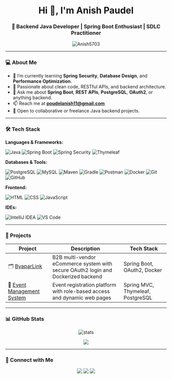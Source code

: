 <h1 align="center">Hi 👋, I'm Anish Paudel</h1>
<h3 align="center">🚀 Backend Java Developer | Spring Boot Enthusiast | SDLC Practitioner</h3>

<p align="center">
  <img src="https://komarev.com/ghpvc/?username=Anish5703&label=Profile%20views&color=0e75b6&style=flat" alt="Anish5703" />
</p>

---

### 💻 About Me

- 🌱 I’m currently learning **Spring Security**, **Database Design**, and **Performance Optimization**.
- 🧠 Passionate about clean code, RESTful APIs, and backend architecture.
- 💬 Ask me about **Spring Boot**, **REST APIs**, **PostgreSQL**, **OAuth2**, or anything backend.
- 📫 Reach me at **poudelanish11@gmail.com**
- 🧳 Open to collaborative or freelance Java backend projects.

---

### 🛠️ Tech Stack

**Languages & Frameworks:**

![Java](https://img.shields.io/badge/Java-ED8B00?style=for-the-badge&logo=openjdk&logoColor=white)
![Spring Boot](https://img.shields.io/badge/Spring%20Boot-6DB33F?style=for-the-badge&logo=spring-boot&logoColor=white)
![Spring Security](https://img.shields.io/badge/Spring%20Security-6DB33F?style=for-the-badge&logo=spring-security&logoColor=white)
![Thymeleaf](https://img.shields.io/badge/Thymeleaf-005F0F?style=for-the-badge&logo=thymeleaf&logoColor=white)

**Databases & Tools:**

![PostgreSQL](https://img.shields.io/badge/PostgreSQL-4169E1?style=for-the-badge&logo=postgresql&logoColor=white)
![MySQL](https://img.shields.io/badge/MySQL-00758F?style=for-the-badge&logo=mysql&logoColor=white)
![Maven](https://img.shields.io/badge/Maven-C71A36?style=for-the-badge&logo=apache-maven&logoColor=white)
![Gradle](https://img.shields.io/badge/Gradle-02303A?style=for-the-badge&logo=gradle&logoColor=white)
![Postman](https://img.shields.io/badge/Postman-FF6C37?style=for-the-badge&logo=postman&logoColor=white)
![Docker](https://img.shields.io/badge/Docker-2496ED?style=for-the-badge&logo=docker&logoColor=white)
![Git](https://img.shields.io/badge/Git-F05032?style=for-the-badge&logo=git&logoColor=white)
![GitHub](https://img.shields.io/badge/GitHub-181717?style=for-the-badge&logo=github&logoColor=white)

**Frontend:**

![HTML](https://img.shields.io/badge/HTML-E34F26?style=for-the-badge&logo=html5&logoColor=white)
![CSS](https://img.shields.io/badge/CSS-1572B6?style=for-the-badge&logo=css3&logoColor=white)
![JavaScript](https://img.shields.io/badge/JavaScript-F7DF1E?style=for-the-badge&logo=javascript&logoColor=black)

**IDEs:**

![IntelliJ IDEA](https://img.shields.io/badge/IntelliJ-000000?style=for-the-badge&logo=intellij-idea&logoColor=white)
![VS Code](https://img.shields.io/badge/VSCode-007ACC?style=for-the-badge&logo=visual-studio-code&logoColor=white)

---

### 🔧 Projects

| Project                | Description                                                             | Tech Stack |
|------------------------|-------------------------------------------------------------------------|------------|
| 🗂 [ByaparLink](https://github.com/Anish5703/ByaparLink.git) | B2B multi-vendor eCommerce system with secure OAuth2 login and Dockerized backend | Spring Boot, OAuth2, Docker |
| 📅 [Event Management System](https://github.com/Anish5703/Event-Management-System.git) | Event registration platform with role-based access and dynamic web pages | Spring MVC, Thymeleaf, PostgreSQL |

---

### 📊 GitHub Stats

<p align="center">
  <img src="https://github-readme-stats.vercel.app/api?username=Anish5703&show_icons=true&theme=radical" alt="stats" />
</p>

<p align="center">
  <img src="https://github-readme-streak-stats.herokuapp.com/?user=Anish5703&theme=radical" />
</p>

---

### 🔗 Connect with Me

<p align="center">
  <a href="mailto:poudelanish11@gmail.com"><img src="https://img.shields.io/badge/email-D14836?style=for-the-badge&logo=gmail&logoColor=white"/></a>
  <a href="https://linkedin.com/in/anish-paudel-880942312"><img src="https://img.shields.io/badge/linkedin-0A66C2?style=for-the-badge&logo=linkedin&logoColor=white"/></a>
  <a href="https://github.com/Anish5703"><img src="https://img.shields.io/badge/github-171515?style=for-the-badge&logo=github&logoColor=white"/></a>
</p>
